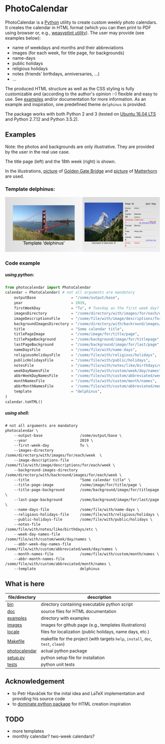 # PhotoCalendar
PhotoCalendar is a [Python](https://python.org) utility to create custom weekly photo calendars.
It creates the calendar in HTML format (which you can then print to PDF using browser or, e.g., [weasyptint utility](https://weasyprint.org)).
The user may provide (see examples below):
- name of weekdays and months and their abbreviations
- images (for each week, for title page, for backgrounds)
- name-days
- public holidays
- religious holidays
- notes (friends' birthdays, anniversaries, ...)
- ...

The produced HTML structure as well as the CSS styling is fully customizable and (according to the author's opinion :-) flexible and easy to use.
See [examples](examples) and/or documentation for more information.
As an example and inspiration, one predefined theme `delphinus` is provided.

The package works with both Python 2 and 3 (tested on [Ubuntu 16.04 LTS](https://www.ubuntu.com/) and Python 2.7.12 and Python 3.5.2).

## Examples
Note:
the photos and backgrounds are only illustrative.
They are provided by the user in the real use case.

The title page (left) and the 18th week (right) is shown.

In the illustrations,
[picture](https://upload.wikimedia.org/wikipedia/commons/d/d1/Golden_Gate_1.jpg)
of
[Golden Gate Bridge](https://en.wikipedia.org/wiki/Golden_Gate_Bridge)
and
[picture](https://upload.wikimedia.org/wikipedia/commons/4/4c/Matterhorn_from_Zermatt2.jpg)
of
[Matterhorn](https://en.wikipedia.org/wiki/Matterhorn)
are used.

### Template delphinus:
![template delphinus](images/delphinus.png)

### Code example
##### using python:
```python
from photocalendar import PhotoCalendar
calendar = PhotoCalendar( # not all arguments are mandatory
	outputBase                = "/some/output/base",
	year                      = 2019,
	firstWeekDay              = "Tu", # Tuesday as the first week day? Well, why not...
	imagesDirectory           = "/some/directory/with/images/for/each/week",
	imageDescriptionsFile     = "/some/file/with/image/descriptions/for/each/week",
	backgroundImagesDirectory = "/some/directory/with/backround/images/for/each/week",
	title                     = "Some calendar title",
	titlePageImage            = "/some/image/for/title/page",
	titlePageBackground       = "/some/background/image/for/titlepage",
	lastPageBackground        = "/some/background/image/for/last/page",
	nameDaysFile              = "/some/file/with/name-days",
	religiousHolidaysFile     = "/some/file/with/religious/holidays",
	publicHolidaysFile        = "/some/file/with/public/holidays",
	notesFile                 = "/some/file/with/notes/like/birthdays/etc",
	weekDayNamesFile          = "/some/file/with/custom/week/day/names",
	abbrWeekDayNamesFile      = "/some/file/with/custom/abbreviated/week/day/names",
	monthNamesFile            = "/some/file/with/custom/month/names",
	abbrMonthNamesFile        = "/some/file/with/custom/abbreviated/month/names",
	template                  = "delphinus",
)
calendar.toHTML()
```

##### using shell:
```shell
# not all arguments are mandatory
photocalendar \
	--output-base                 /some/output/base \
	--year                        2019 \
	--first-week-day              Tu \
	--images-directory            /some/directory/with/images/for/each/week  \
	--image-descriptions-file     /some/file/with/image/descriptions/for/each/week \
	--background-images-directory /some/directory/with/backround/images/for/each/week \
	--title                       "Some calendar title" \
	--title-page-image            /some/image/for/title/page \
	--title-page-background       /some/background/image/for/titlepage \
	--last-page-background        /some/background/image/for/last/page \
	--name-days-file              /some/file/with/name-days \
	--religious-holidays-file     /some/file/with/religious/holidays \
	--public-holidays-file        /some/file/with/public/holidays \
	--notes-file                  /some/file/with/notes/like/birthdays/etc \
	--week-day-names-file         /some/file/with/custom/week/day/names \
	--abbr-week-day-names-file    /some/file/with/custom/abbreviated/week/day/names \
	--month-names-file            /some/file/with/custom/month/names \
	--abbr-month-names-file       /some/file/with/custom/abbreviated/month/names \
	--template                    delphinus
```

## What is here
| file/directory | description |
| --- | --- |
| [bin](bin) | directory containing executable python script |
| [doc](doc) | source files for HTML documentation |
| [examples](examples) | directory with examples |
| [images](images) | images for github page (e.g., templates illustrations) |
| [locale](locale) | files for localization (public holidays, name days, etc.) |
| [Makefile](Makefile) | makefile for the project (with targets `help`, `install`, `doc`, `test`, `clean`) |
| [photocalendar](photocalendar) | actual python package |
| [setup.py](setup.py) | python setup file for installation |
| [tests](tests) | python unit tests |

## Acknowledgement
- to Petr Hlaváček for the inital idea and LaTeX implementation and providing his source code
- to [dominate python package](https://github.com/Knio/dominate) for HTML creation inspiration

## TODO
- more templates
- monthly calendar? two-week calendars?
